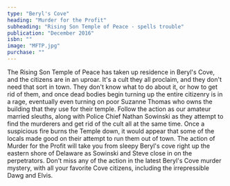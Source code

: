 ```yaml
---
type: "Beryl's Cove"
heading: "Murder for the Profit"
subheading: "Rising Son Temple of Peace - spells trouble"
publication: "December 2016"
isbn: ""
image: "MFTP.jpg"
purchase: ""
---
```

The Rising Son Temple of Peace has taken up residence in Beryl's Cove, and the citizens are in an uproar. It's a cult they all proclaim, and they don't need that sort in town.
They don't know what to do about it, or how to get rid of them, and once dead bodies begin turning up the entire citizenry is in a rage, eventually even turning on poor Suzanne Thomas who owns the building that they use for their temple.
Follow the action as our amateur married sleuths, along with Police Chief Nathan Sowinski as they attempt to find the murderers and get rid of the cult all at the same time. Once a suspicious fire burns the Temple down, it would appear that some of the locals made good on their attempt to run them out of town. 
The action of Murder for the Profit will take you from sleepy Beryl's cove right up the eastern shore of Delaware as Sowinski and Steve close in on the perpetrators.
Don't miss any of the action in the latest Beryl's Cove murder mystery, with all your favorite Cove citizens, including the irrepressible Dawg and Elvis.
